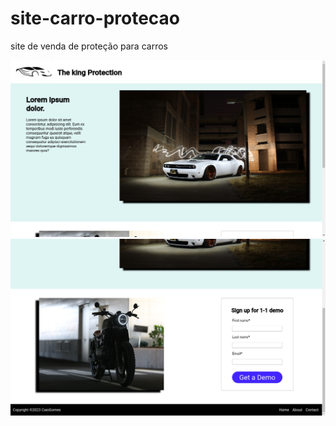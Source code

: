 # site-carro-protecao
 site de venda de proteção para carros

  <img src="img-videos/Screenshot%20from%202023-07-17%2022-30-52.png">
    <img src="img-videos/Screenshot%20from%202023-07-17%2022-32-13.png">
